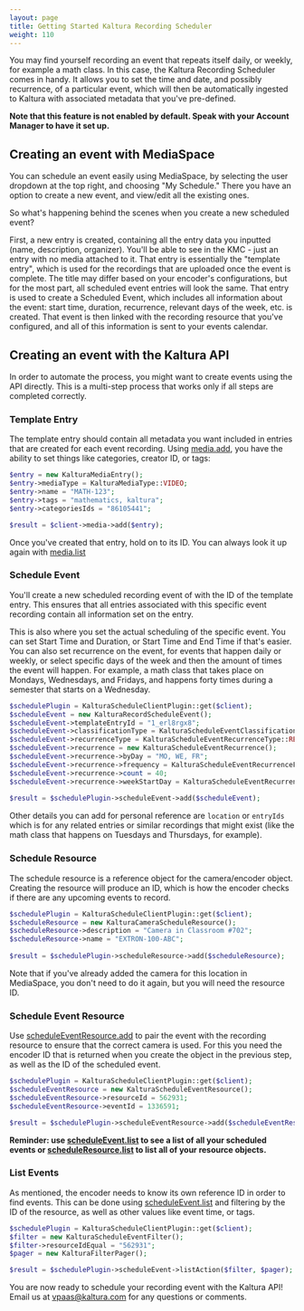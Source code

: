 ```yaml
---
layout: page
title: Getting Started Kaltura Recording Scheduler 
weight: 110
---
```


You may find yourself recording an event that repeats itself daily, or weekly, for example a math class. In this case, the Kaltura Recording Scheduler comes in handy. 
It allows you to set the time and date, and possibly recurrence, of a particular event, which will then be automatically ingested to Kaltura with associated metadata that you've pre-defined. 

**Note that this feature is not enabled by default. Speak with your Account Manager to have it set up.**

## Creating an event with MediaSpace

You can schedule an event easily using MediaSpace, by selecting the user dropdown at the top right, and choosing "My Schedule." There you have an option to create a new event, and view/edit all the existing ones. 

So what's happening behind the scenes when you create a new scheduled event?

First, a new entry is created, containing all the entry data you inputted (name, description, organizer). You'll be able to see in the KMC - just an entry with no media attached to it. 
That entry is essentially the "template entry",  which is used for the recordings that are uploaded once the event is complete. The title may differ based on your encoder's configurations, but for the most part, all scheduled event entries will look the same. 
That entry is used to create a Scheduled Event, which includes all information about the event: start time, duration, recurrence, relevant days of the week, etc. 
is created. That event is then linked with the recording resource that you've configured, and all of this information is sent to your events calendar. 

## Creating an event with the Kaltura API  

In order to automate the process, you might want to create events using the API directly. This is a multi-step process that works only if all steps are completed correctly. 

### Template Entry 

The template entry should contain all metadata you want included in entries that are created for each event recording. Using [media.add](https://developer.kaltura.com/console/service/media/action/add), you have the ability to set things like categories, creator ID, or tags:

```php
$entry = new KalturaMediaEntry();
$entry->mediaType = KalturaMediaType::VIDEO;
$entry->name = "MATH-123";
$entry->tags = "mathematics, kaltura";
$entry->categoriesIds = "86105441";

$result = $client->media->add($entry);
```

Once you've created that entry, hold on to its ID. You can always look it up again with [media.list](https://developer.kaltura.com/console/service/media/action/list)

### Schedule Event 

You'll create a new scheduled recording event of with the ID of the template entry. This ensures that all entries associated with this specific event recording contain all information set on the entry. 

This is also where you set the actual scheduling of the specific event. You can set Start Time and Duration, or Start Time and End Time if that's easier. You can also set recurrence on the event, for events that happen daily or weekly, or select specific days of the week and then the amount of times the event will happen. 
For example, a math class that takes place on Mondays, Wednesdays, and Fridays, and happens forty times during a semester that starts on a Wednesday.



```php
$schedulePlugin = KalturaScheduleClientPlugin::get($client);
$scheduleEvent = new KalturaRecordScheduleEvent();
$scheduleEvent->templateEntryId = "1_erl8rgx8";
$scheduleEvent->classificationType = KalturaScheduleEventClassificationType::PUBLIC_EVENT;
$scheduleEvent->recurrenceType = KalturaScheduleEventRecurrenceType::RECURRING;
$scheduleEvent->recurrence = new KalturaScheduleEventRecurrence();
$scheduleEvent->recurrence->byDay = "MO, WE, FR";
$scheduleEvent->recurrence->frequency = KalturaScheduleEventRecurrenceFrequency::DAILY;
$scheduleEvent->recurrence->count = 40;
$scheduleEvent->recurrence->weekStartDay = KalturaScheduleEventRecurrenceDay::WEDNESDAY;
  
$result = $schedulePlugin->scheduleEvent->add($scheduleEvent);
```

Other details you can add for personal reference are `location` or `entryIds` which is for any related entries or similar recordings that might exist (like the math class that happens on Tuesdays and Thursdays, for example). 

### Schedule Resource 

The schedule resource is a reference object for the camera/encoder object. Creating the resource will produce an ID, which is how the encoder checks if there are any upcoming events to record. 

```php 
$schedulePlugin = KalturaScheduleClientPlugin::get($client);
$scheduleResource = new KalturaCameraScheduleResource();
$scheduleResource->description = "Camera in Classroom #702";
$scheduleResource->name = "EXTRON-100-ABC";
  
$result = $schedulePlugin->scheduleResource->add($scheduleResource);
```

Note that if you've already added the camera for this location in MediaSpace, you don't need to do it again, but you will need the resource ID.

### Schedule Event Resource 

Use [scheduleEventResource.add](https://developer.kaltura.com/console/service/scheduleEventResource/action/add) to pair the event with the recording resource to ensure that the correct camera is used. For this you need the encoder ID that is returned when you create the object in the previous step, as well as the ID of the scheduled event. 

```php
$schedulePlugin = KalturaScheduleClientPlugin::get($client);
$scheduleEventResource = new KalturaScheduleEventResource();
$scheduleEventResource->resourceId = 562931;
$scheduleEventResource->eventId = 1336591;

$result = $schedulePlugin->scheduleEventResource->add($scheduleEventResource);
```

**Reminder: use [scheduleEvent.list](https://developer.kaltura.com/console/service/scheduleEvent/action/list) to see a list of all your scheduled events or [scheduleResource.list](https://developer.kaltura.com/console/service/scheduleResource/action/list) to list all of your resource objects.**

### List Events

As mentioned, the encoder needs to know its own reference ID in order to find events. This can be done using  [scheduleEvent.list](https://developer.kaltura.com/console/service/scheduleEvent/action/list) and filtering by the ID of the resource, as well as other values like event time, or tags. 

```php
$schedulePlugin = KalturaScheduleClientPlugin::get($client);
$filter = new KalturaScheduleEventFilter();
$filter->resourceIdEqual = "562931";
$pager = new KalturaFilterPager();

$result = $schedulePlugin->scheduleEvent->listAction($filter, $pager);
```

You are now ready to schedule your recording event with the Kaltura API! Email us at vpaas@kaltura.com for any questions or comments. 

 
